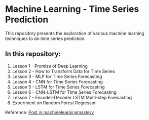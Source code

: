 # Machine Learning - Time Series Prediction
This repository presents the exploration of various machine learning techniques to do time series prediction.

## In this repository:
1. Lesson 1 - Promise of Deep Learning
2. Lesson 2 - How to Transform Data for Time Series
3. Lesson 3 - MLP for Time Series Forecasting
4. Lesson 4 - CNN for Time Series Forecasting
5. Lesson 5 - LSTM for Time Series Forecasting
6. Lesson 6 - CNN-LSTM for Time Series Forecasting
7. Lesson 7 - Encoder-Decoder LSTM Multi-step Forecasting
8. Experiment on Random Forest Regressor


Reference: [Post in machinelearningmastery](https://machinelearningmastery.com/how-to-get-started-with-deep-learning-for-time-series-forecasting-7-day-mini-course/)
